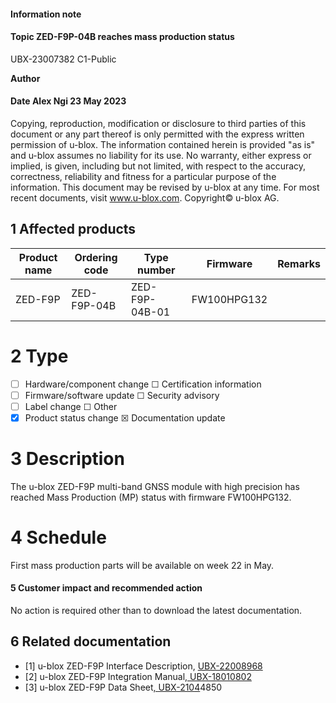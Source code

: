 

#### **Information note**

#### **Topic ZED-F9P-04B reaches mass production status**

UBX-23007382 C1-Public

**Author**

#### **Date** Alex Ngi 23 May 2023

Copying, reproduction, modification or disclosure to third parties of this document or any part thereof is only permitted with the express written permission of u-blox. The information contained herein is provided "as is" and u-blox assumes no liability for its use. No warranty, either express or implied, is given, including but not limited, with respect to the accuracy, correctness, reliability and fitness for a particular purpose of the information. This document may be revised by u-blox at any time. For most recent documents, visit www.u-blox.com. Copyright© u-blox AG.

## **1 Affected products**

| Product name | Ordering code | Type number    | Firmware    | Remarks |
|--------------|---------------|----------------|-------------|---------|
| ZED-F9P      | ZED-F9P-04B   | ZED-F9P-04B-01 | FW100HPG132 |         |

# **2 Type**

- ☐ Hardware/component change ☐ Certification information
- ☐ Firmware/software update ☐ Security advisory
- ☐ Label change ☐ Other
- ☒ Product status change ☒ Documentation update

# **3 Description**

The u-blox ZED-F9P multi-band GNSS module with high precision has reached Mass Production (MP) status with firmware FW100HPG132.

# **4 Schedule**

First mass production parts will be available on week 22 in May.

#### **5 Customer impact and recommended action**

No action is required other than to download the latest documentation.

## **6 Related documentation**

- [1] u-blox ZED-F9P Interface Description, [UBX-22008968](http://www.u-blox.com/docs/UBX-22008968)
- [2] u-blox ZED-F9P Integration Manual[, UBX-18010802](http://www.u-blox.com/docs/UBX-18010802)
- [3] u-blox ZED-F9P Data Sheet[, UBX-2104](http://www.u-blox.com/docs/UBX-21044850)4850